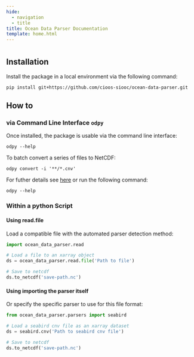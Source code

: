 ```yaml
---
hide:
  - navigation
  - title
title: Ocean Data Parser Documentation
template: home.html
---
```


#

## Installation

Install the package in a local environment via the following command:

```console
pip install git+https://github.com/cioos-siooc/ocean-data-parser.git
```

## How to

### via Command Line Interface `odpy`

Once installed, the package is usable via the command line interface:

```console
odpy --help
```

To batch convert a series of files to NetCDF:

```console
odpy convert -i '**/*.cnv'
```

For futher details see [here](user_guide/cli.md) or run the following command:

```console
odpy --help 
```

### Within a python Script

#### Using read.file

Load a compatible file with the automated parser detection method:

```python
import ocean_data_parser.read

# Load a file to an xarray object
ds = ocean_data_parser.read.file('Path to file')

# Save to netcdf
ds.to_netcdf('save-path.nc')
```

#### Using importing the parser itself

Or specify the specific parser to use for this file format:

```python
from ocean_data_parser.parsers import seabird

# Load a seabird cnv file as an xarray dataset
ds = seabird.cnv('Path to seabird cnv file')

# Save to netcdf
ds.to_netcdf('save-path.nc')
```

